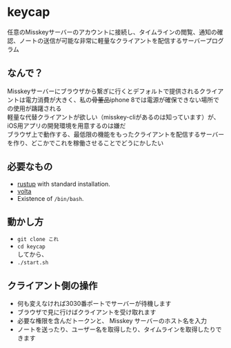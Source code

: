 # keycap
任意のMisskeyサーバーのアカウントに接続し、タイムラインの閲覧、通知の確認、ノートの送信が可能な非常に軽量なクライアントを配信するサーバープログラム

## なんで？
Misskeyサーバーにブラウザから繋ぎに行くとデフォルトで提供されるクライアントは電力消費が大きく、私の~~骨董品~~iphone 8では電源が確保できない場所での使用が躊躇される  
軽量な代替クライアントが欲しい（misskey-cliがあるのは知っています）が、iOS用アプリの開発環境を用意するのは嫌だ  
ブラウザ上で動作する、最低限の機能をもったクライアントを配信するサーバーを作り、どこかでこれを稼働させることでどうにかしたい

## 必要なもの
- [rustup](https://www.rust-lang.org/tools/install) with standard installation.
- [volta](https://volta.sh/)
- Existence of `/bin/bash`.

## 動かし方
- `git clone これ`
- `cd keycap`  
してから、
- `./start.sh`

## クライアント側の操作
- 何も変えなければ3030番ポートでサーバーが待機します
- ブラウザで見に行けばクライアントを受け取れます
- 必要な権限を含んだトークンと、 Misskey サーバーのホスト名を入力
- ノートを送ったり、ユーザー名を取得したり、タイムラインを取得したりできます
